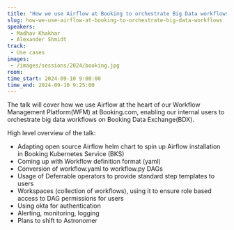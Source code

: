 ```yaml
---
title: "How we use Airflow at Booking to orchestrate Big Data workflows"
slug: how-we-use-airflow-at-booking-to-orchestrate-big-data-workflows
speakers:
 - Madhav Khakhar
 - Alexander Shmidt
track:
 - Use cases
images:
 - /images/sessions/2024/booking.jpg 
room: 
time_start: 2024-09-10 9:00:00
time_end: 2024-09-10 9:25:00
---
```


The talk will cover how we use Airflow at the heart of our Workflow Management Platform(WFM) at Booking.com, enabling our internal users to orchestrate big data workflows on Booking Data Exchange(BDX).

High level overview of the talk:
- Adapting open source Airflow helm chart to spin up Airflow installation in Booking Kubernetes Service (BKS)
- Coming up with Workflow definition format (yaml)
- Conversion of workflow.yaml to workflow.py DAGs
- Usage of Deferrable operators to provide standard step templates to users
- Workspaces (collection of workflows), using it to ensure role based access to DAG permissions for users
- Using okta for authentication
- Alerting, monitoring, logging
- Plans to shift to Astronomer